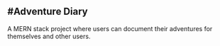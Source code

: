 #Adventure Diary
---
A MERN stack project where users can document their adventures for themselves and other users.
